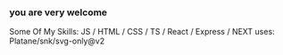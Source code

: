 ### you are very welcome  


Some Of My Skills: JS / HTML / CSS / TS / React / Express / NEXT
uses: Platane/snk/svg-only@v2
